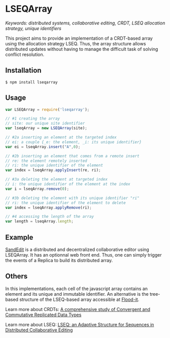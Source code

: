 # LSEQArray

<i>Keywords: distributed systems, collaborative editing, CRDT, LSEQ allocation strategy, unique identifiers</i>

This project aims to provide an implementation of a CRDT-based array using the
allocation strategy LSEQ. Thus, the array structure allows distributed updates
without having to manage the difficult task of solving conflict resolution.

## Installation

```
$ npm install lseqarray
```

## Usage

```javascript
var LSEQArray = require('lseqarray');

// #1 creating the array
// site: our unique site identifier
var lseqArray = new LSEQArray(site);

// #2a inserting an element at the targeted index
// ei: a couple {_e: the element, _i: its unique identifier}
var ei = lseqArray.insert("A",0);

// #2b inserting an element that comes from a remote insert
// re: the element remotely inserted
// ri: the unique identifier of the element
var index = lseqArray.applyInsert(re, ri);

// #3a deleting the element at targeted index
// i: the unique identifier of the element at the index
var i = lseqArray.remove(0);

// #3b deleting the element with its unique identifier "ri"
// ri: the unique identifier of the element to delete
var index = lseqArray.applyRemove(ri);

// #4 accessing the length of the array
var length = lseqArray.length;
```

## Example

[SandEdit](https://github.com/Chat-Wane/SandEdit.git) is a distributed and
decentralized collaborative editor using LSEQArray. It has an optionnal web
front end. Thus, one can simply trigger the events of a Replica to build its
distributed array.

## Others

In this implementations, each cell of the javascript array contains an element
and its unique and immutable identifier. An alternative is the tree-based
structure of the LSEQ-based array accessible at
[Flood-it](https://github.com/jesuspatate/Flood.it.git).

Learn more about CRDTs: [A comprehensive study of Convergent and Commutative Replicated Data Types](http://hal.upmc.fr/docs/00/55/55/88/PDF/techreport.pdf)

Learn more about LSEQ: [LSEQ: an Adaptive Structure for Sequences in Distributed Collaborative Editing](http://hal.archives-ouvertes.fr/docs/00/92/16/33/PDF/fp025-nedelec.pdf)
